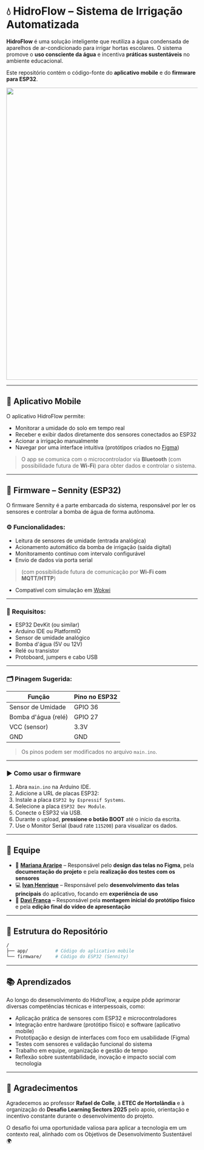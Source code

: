 # 💧 HidroFlow – Sistema de Irrigação Automatizada

**HidroFlow** é uma solução inteligente que reutiliza a água condensada de aparelhos de ar-condicionado para irrigar hortas escolares. O sistema promove o **uso consciente da água** e incentiva **práticas sustentáveis** no ambiente educacional.


Este repositório contém o código-fonte do **aplicativo mobile** e do **firmware para ESP32**.

<p align="center">
  <img width="1200" height="768" alt="sennity" src="https://github.com/user-attachments/assets/c8519ba1-0c53-4281-9ca5-649dc22cc3bd" />
</p>

---

## 📱 Aplicativo Mobile

O aplicativo HidroFlow permite:

- Monitorar a umidade do solo em tempo real
- Receber e exibir dados diretamente dos sensores conectados ao ESP32
- Acionar a irrigação manualmente
- Navegar por uma interface intuitiva (protótipos criados no [Figma](https://www.figma.com/design/atPiNbUl8kKxzwkkMnEreF/HidroFlow-App-Design---Sennity?node-id=0-1&t=aORT66O7alV9LDpt-1))

> O app se comunica com o microcontrolador via **Bluetooth** (com possibilidade futura de **Wi-Fi**) para obter dados e controlar o sistema.

---

## 🔌 Firmware – Sennity (ESP32)

O firmware Sennity é a parte embarcada do sistema, responsável por ler os sensores e controlar a bomba de água de forma autônoma.

### ⚙️ Funcionalidades:
- Leitura de sensores de umidade (entrada analógica)
- Acionamento automático da bomba de irrigação (saída digital)
- Monitoramento contínuo com intervalo configurável
- Envio de dados via porta serial
> (com possibilidade futura de comunicação por **Wi-Fi com MQTT/HTTP**)
- Compatível com simulação em [Wokwi](https://wokwi.com/)

---

### 🔧 Requisitos:
- ESP32 DevKit (ou similar)
- Arduino IDE ou PlatformIO
- Sensor de umidade analógico
- Bomba d'água (5V ou 12V)
- Relé ou transistor
- Protoboard, jumpers e cabo USB

---

### 🗂️ Pinagem Sugerida:

| Função               | Pino no ESP32 |
|----------------------|---------------|
| Sensor de Umidade    | GPIO 36       |
| Bomba d'água (relé)  | GPIO 27       |
| VCC (sensor)         | 3.3V          |
| GND                  | GND           |

> Os pinos podem ser modificados no arquivo `main.ino`.

---

### ▶️ Como usar o firmware

1. Abra `main.ino` na Arduino IDE.  
2. Adicione a URL de placas ESP32:
3. Instale a placa `ESP32 by Espressif Systems`.  
4. Selecione a placa `ESP32 Dev Module`.  
5. Conecte o ESP32 via USB.  
6. Durante o upload, **pressione o botão BOOT** até o início da escrita.  
7. Use o Monitor Serial (baud rate `115200`) para visualizar os dados.

---

## 👥 Equipe

- 🎨 **[Mariana Araripe](https://github.com/marianaararipe)** – Responsável pelo **design das telas no Figma**, pela **documentação do projeto** e pela **realização dos testes com os sensores**  
- 💻 **[Ivan Henrique](https://github.com/Iwanhrq)** – Responsável pelo **desenvolvimento das telas principais** do aplicativo, focando em **experiência de uso**  
- 🔧 **[Davi França](https://github.com/Davi-Fran)** – Responsável pela **montagem inicial do protótipo físico** e pela **edição final do vídeo de apresentação**

---

## 📂 Estrutura do Repositório

```bash
/
├── app/          # Código do aplicativo mobile
└── firmware/     # Código do ESP32 (Sennity)
````

---

## 📚 Aprendizados

Ao longo do desenvolvimento do HidroFlow, a equipe pôde aprimorar diversas competências técnicas e interpessoais, como:

- Aplicação prática de sensores com ESP32 e microcontroladores
- Integração entre hardware (protótipo físico) e software (aplicativo mobile)
- Prototipação e design de interfaces com foco em usabilidade (Figma)
- Testes com sensores e validação funcional do sistema
- Trabalho em equipe, organização e gestão de tempo
- Reflexão sobre sustentabilidade, inovação e impacto social com tecnologia

---

## 🙏 Agradecimentos

Agradecemos ao professor **Rafael de Colle**, à **ETEC de Hortolândia** e à organização do **Desafio Learning Sectors 2025** pelo apoio, orientação e incentivo constante durante o desenvolvimento do projeto.

O desafio foi uma oportunidade valiosa para aplicar a tecnologia em um contexto real, alinhado com os Objetivos de Desenvolvimento Sustentável 🌍
